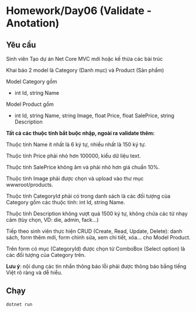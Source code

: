 # Homework/Day06 (Validate - Anotation)

## Yêu cầu

Sinh viên Tạo dự án Net Core MVC mới hoặc kế thừa các bài trúc

Khai báo 2 model là Category (Danh mục) và Product (Sản phẩm)

Model Category gồm

- int Id, string Name

Model Product gồm

- int Id, string Name, string Image, float Price, float SalePrice, string Description

**Tất cả các thuộc tính bắt buộc nhập, ngoài ra validate thêm:**

Thuộc tính Name ít nhất là 6 ký tự, nhiều nhất là 150 ký tự.

Thuộc tính Price phải nhỏ hơn 100000, kiểu dữ liệu text.

Thuộc tính SalePrice không âm và phải nhỏ hơn giá chuẩn 10%.

Thuộc tính Image phải được chọn và upload vào thư mục wwwroot/products.

Thuộc tính CategoryId phải có trong danh sách là các đối tượng của Category gồm các thuộc tính: int Id, string Name.

Thuộc tính Description không vượt quá 1500 ký tự, không chứa các từ nhạy cảm (tùy chọn, VD: die, admin, fack...)

Tiếp theo sinh viên thực hiện CRUD (Create, Read, Update, Delete): danh sách, form thêm mới, form chỉnh sửa, xem chi tiết, xóa... cho Model Product.

Trên form có mục (CategoryId) được chọn từ ComboBox (Select option) là các đối tượng của Category trên.

**Lưu ý**: nội dung các tin nhắn thông báo lỗi phải được thông báo bằng tiếng Việt rõ ràng và dễ hiểu.

## Chạy

```bash
dotnet run
```